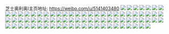 芝士奥利奥l主页地址: https://weibo.com/u/5141403480 
![](https://wx4.sinaimg.cn/mw2000/005BWNUAly1h8vgqoh4qfj32dc35snpe.jpg) 
![](https://wx4.sinaimg.cn/mw2000/005BWNUAly1h8vgqqfurtj31sc2dshdt.jpg) 
![](https://wx4.sinaimg.cn/mw2000/005BWNUAly1h8vgws7k6oj30u0190gx7.jpg) 
![](https://wx4.sinaimg.cn/mw2000/005BWNUAly1h8orh3wxy9j30wr1z0npd.jpg) 
![](https://wx4.sinaimg.cn/mw2000/005BWNUAly1h8mfgs6g8ij32dc35rhdu.jpg) 
![](https://wx4.sinaimg.cn/mw2000/005BWNUAly1h8exxgvee6j31sc2dsx6p.jpg) 
![](https://wx4.sinaimg.cn/mw2000/005BWNUAly1h8exxmzkuxj32c03404qq.jpg) 
![](https://wx4.sinaimg.cn/mw2000/005BWNUAly1h894zxmfamj32c0340npf.jpg) 
![](https://wx4.sinaimg.cn/mw2000/005BWNUAly1h894zuaov5j32c03404qs.jpg) 
![](https://wx4.sinaimg.cn/mw2000/005BWNUAly1h88j80s4pij30dw0dw3zt.jpg) 
![](https://wx4.sinaimg.cn/mw2000/005BWNUAly1h81ovds87nj30wq0nh40r.jpg) 
![](https://wx4.sinaimg.cn/mw2000/005BWNUAly1h7n2w97cb2j32dc35s4qs.jpg) 
![](https://wx4.sinaimg.cn/mw2000/005BWNUAly1h7n2wb24tvj32dc35s7wk.jpg) 
![](https://wx4.sinaimg.cn/mw2000/005BWNUAly1h7n30v8qmnj32dc35su0x.jpg) 
![](https://wx4.sinaimg.cn/mw2000/005BWNUAly1h7n325rv4mj32c0340b2b.jpg) 
![](https://wx4.sinaimg.cn/mw2000/005BWNUAly1h7jonmk5vcj32dc35sb2b.jpg) 
![](https://wx4.sinaimg.cn/mw2000/005BWNUAly1h7ggtfdu0kj30dw0dwt9h.jpg) 
![](https://wx4.sinaimg.cn/mw2000/005BWNUAly1h7eb6r1zraj30wq0yozt7.jpg) 
![](https://wx4.sinaimg.cn/mw2000/005BWNUAly1h7du19g1taj31x02j84qp.jpg) 
![](https://wx4.sinaimg.cn/mw2000/005BWNUAly1h7cwjmbac5j30zk0zkn48.jpg) 
![](https://wx4.sinaimg.cn/mw2000/005BWNUAly1h75ndp8bfkj30tv0bsac1.jpg) 
![](https://wx4.sinaimg.cn/mw2000/005BWNUAly1h73i8fdhxzj32c0340e82.jpg) 
![](https://wx4.sinaimg.cn/mw2000/005BWNUAly1h73i8c3z8fj32872zuqv5.jpg) 
![](https://wx4.sinaimg.cn/mw2000/005BWNUAly1h71qzkukd9j30yi1d8my1.jpg) 
![](https://wx4.sinaimg.cn/mw2000/005BWNUAly1h6ozoipo4dj32tu2ci7wi.jpg) 
![](https://wx4.sinaimg.cn/mw2000/005BWNUAly1h6ozog0hn3j32yq35sdwt.jpg) 
![](https://wx4.sinaimg.cn/mw2000/005BWNUAly1h6me0ve81bj30uk6yenmk.jpg) 
![](https://wx4.sinaimg.cn/mw2000/005BWNUAly1h6me0qbmjyj30uk7gvkbe.jpg) 
![](https://wx4.sinaimg.cn/mw2000/005BWNUAly1h6mdzxcz29j30xc4eg4qq.jpg) 
![](https://wx4.sinaimg.cn/mw2000/005BWNUAly1h6f2kl3588j32ds1sctpy.jpg) 
![](https://wx4.sinaimg.cn/mw2000/005BWNUAly1h6f2kmv02cj32g728nb2a.jpg) 
![](https://wx4.sinaimg.cn/mw2000/005BWNUAly1h63xmwir20j32d735s116.jpg) 
![](https://wx4.sinaimg.cn/mw2000/005BWNUAly1h63xmrueibj32d735sgr3.jpg) 
![](https://wx4.sinaimg.cn/mw2000/005BWNUAly1h63xmqi67qj32d735rx6q.jpg) 
![](https://wx4.sinaimg.cn/mw2000/005BWNUAly1h63xmux6l8j32d735swl9.jpg) 
![](https://wx4.sinaimg.cn/mw2000/005BWNUAly1h61i213a1uj30u00vq0um.jpg) 
![](https://wx4.sinaimg.cn/mw2000/005BWNUAly1h61hnvx3yjj31sc2dsb29.jpg) 
![](https://wx4.sinaimg.cn/mw2000/005BWNUAly1h61i0y22irj32c0340e83.jpg) 
![](https://wx4.sinaimg.cn/mw2000/005BWNUAly1h61hzg65rij30zh1ywad1.jpg) 
![](https://wx4.sinaimg.cn/mw2000/005BWNUAly1h5r63mjrzmj32ca35se82.jpg) 
![](https://wx4.sinaimg.cn/mw2000/005BWNUAly1h5r63nllmrj31vz2ime81.jpg) 
![](https://wx4.sinaimg.cn/mw2000/005BWNUAly1h5r63k494fj32bv33t4qq.jpg) 
![](https://wx4.sinaimg.cn/mw2000/005BWNUAly1h5q6gn1afwj33402c0qv5.jpg) 
![](https://wx4.sinaimg.cn/mw2000/005BWNUAly1h5khvrefngj30rs0rsaeg.jpg) 
![](https://wx4.sinaimg.cn/mw2000/005BWNUAly1h59zymbqjlj32hn2c07wh.jpg) 
![](https://wx4.sinaimg.cn/mw2000/005BWNUAly1h4wauhganfj30zi1bpwlo.jpg) 
![](https://wx4.sinaimg.cn/mw2000/005BWNUAly1h4jm1u9shbj30u0140wpa.jpg) 
![](https://wx4.sinaimg.cn/mw2000/005BWNUAly1h4jm1vhtcmj30u01407gp.jpg) 
![](https://wx4.sinaimg.cn/mw2000/005BWNUAly1h4jm1vx8csj30yi1b3n7q.jpg) 
![](https://wx4.sinaimg.cn/mw2000/005BWNUAly1h4jm1wdwhvj30yi19dn3a.jpg) 
![](https://wx4.sinaimg.cn/mw2000/005BWNUAly1h4gn78csevj30u41hk7d3.jpg) 
![](https://wx4.sinaimg.cn/mw2000/005BWNUAly1h3vc1k0fe2j31rx21m1kx.jpg) 
![](https://wx4.sinaimg.cn/mw2000/005BWNUAgy1h3sk4pplvyj33402c0kjn.jpg) 
![](https://wx4.sinaimg.cn/mw2000/005BWNUAly1h3phrynng7j33402c0qv7.jpg) 
![](https://wx4.sinaimg.cn/mw2000/005BWNUAly1h3phrtdto8j32c0340u0y.jpg) 
![](https://wx4.sinaimg.cn/mw2000/005BWNUAly1h3phs30wtuj32c0340qv6.jpg) 
![](https://wx4.sinaimg.cn/mw2000/005BWNUAly1h3jcn8xlq5j30yi19iaj0.jpg) 
![](https://wx4.sinaimg.cn/mw2000/005BWNUAly1h3gbfz29xgj30yi22o7wi.jpg) 
![](https://wx4.sinaimg.cn/mw2000/005BWNUAly1h2rirgkm1fj30x61hpk12.jpg) 
![](https://wx4.sinaimg.cn/mw2000/005BWNUAly1h2rirh41omj30w20slq74.jpg) 
![](https://wx4.sinaimg.cn/mw2000/005BWNUAly1h2rirhoyljj30yi1ag470.jpg) 
![](https://wx4.sinaimg.cn/mw2000/005BWNUAly1h2ririauuqj30ui12sq8x.jpg) 
![](https://wx4.sinaimg.cn/mw2000/005BWNUAly1h1uwj98c1tj30x30u0h2f.jpg) 
![](https://wx4.sinaimg.cn/mw2000/005BWNUAly1h1uwj9ru36j30ru0q5475.jpg) 
![](https://wx4.sinaimg.cn/mw2000/005BWNUAly1h1uwja5qlfj30u00taaku.jpg) 
![](https://wx4.sinaimg.cn/mw2000/005BWNUAly1h1uwjasu4nj30we0u0qe5.jpg) 
![](https://wx4.sinaimg.cn/mw2000/005BWNUAly1h1uwjaftp3j30uc0tldsa.jpg) 
![](https://wx4.sinaimg.cn/mw2000/005BWNUAly1h1uwjbddfdj327t24qhdt.jpg) 
![](https://wx4.sinaimg.cn/mw2000/005BWNUAly1h1uwj8vjscj30vq0u0dqt.jpg) 
![](https://wx4.sinaimg.cn/mw2000/005BWNUAly1h1uwjbuyd2j30yi0pgwk3.jpg) 
![](https://wx4.sinaimg.cn/mw2000/005BWNUAly1h1uwjc4kdpj30yi104aef.jpg) 
![](https://wx4.sinaimg.cn/mw2000/005BWNUAly1h1kkv8h5xvj32c02hhe81.jpg) 
![](https://wx4.sinaimg.cn/mw2000/005BWNUAly1h1kkvaevcpj327t24qhdt.jpg) 
![](https://wx4.sinaimg.cn/mw2000/005BWNUAly1h1kkvfxaanj32cw2bznpd.jpg) 
![](https://wx4.sinaimg.cn/mw2000/005BWNUAly1h1kkvgq21kj30vj0tztkj.jpg) 
![](https://wx4.sinaimg.cn/mw2000/005BWNUAly1h1kkv95o5fj30u00tgagm.jpg) 
![](https://wx4.sinaimg.cn/mw2000/005BWNUAly1h1kkvj0mjhj32bv2c0x6q.jpg) 
![](https://wx4.sinaimg.cn/mw2000/005BWNUAly1h1kkvllydlj32h62c0b2a.jpg) 
![](https://wx4.sinaimg.cn/mw2000/005BWNUAly1h1kkvtgv0rj32c02mse83.jpg) 
![](https://wx4.sinaimg.cn/mw2000/005BWNUAly1gwguv4lkr7j30zn0lsjv8.jpg) 
